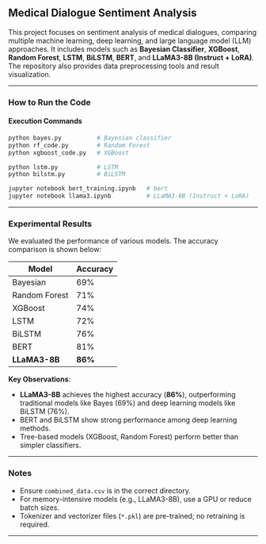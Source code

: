 ## Medical Dialogue Sentiment Analysis
This project focuses on sentiment analysis of medical dialogues, comparing multiple machine learning, deep learning, and large language model (LLM) approaches. It includes models such as **Bayesian Classifier**, **XGBoost**, **Random Forest**, **LSTM**, **BiLSTM**, **BERT**, and **LLaMA3-8B (Instruct + LoRA)**. The repository also provides data preprocessing tools and result visualization.

---

### How to Run the Code

#### Execution Commands  
```bash
python bayes.py          # Bayesian classifier
python rf_code.py        # Random Forest
python xgboost_code.py   # XGBoost

python lstm.py           # LSTM
python bilstm.py         # BiLSTM

jupyter notebook bert_training.ipynb   # bert
jupyter notebook llama3.ipynb          # LLaMA3-8B (Instruct + LoRA)

```

---

### Experimental Results  

We evaluated the performance of various models. The accuracy comparison is shown below:

| Model               | Accuracy |
|---------------------|----------|
| Bayesian            | 69%      |
| Random Forest       | 71%      |
| XGBoost             | 74%      |
| LSTM                | 72%      |
| BiLSTM              | 76%      |
| BERT                | 81%      |
| **LLaMA3-8B**       | **86%**  |

**Key Observations**:  
- **LLaMA3-8B** achieves the highest accuracy (**86%**), outperforming traditional models like Bayes (69%) and deep learning models like BiLSTM (76%).  
- BERT and BiLSTM show strong performance among deep learning methods.  
- Tree-based models (XGBoost, Random Forest) perform better than simpler classifiers.  

---

### Notes  
- Ensure `combined_data.csv` is in the correct directory.  
- For memory-intensive models (e.g., LLaMA3-8B), use a GPU or reduce batch sizes.  
- Tokenizer and vectorizer files (`*.pkl`) are pre-trained; no retraining is required.  

--- 
